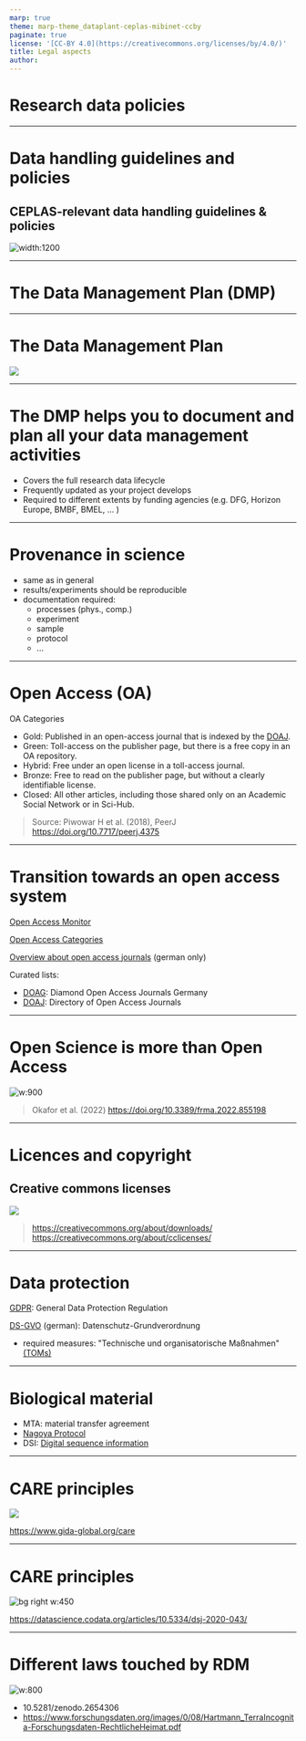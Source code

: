 ```yaml
---
marp: true
theme: marp-theme_dataplant-ceplas-mibinet-ccby
paginate: true
license: '[CC-BY 4.0](https://creativecommons.org/licenses/by/4.0/)'
title: Legal aspects
author:
---
```



# Research data policies

---

# Data handling guidelines and policies


## CEPLAS-relevant data handling guidelines & policies

![width:1200](./../../../img/legalAspects_rdm_guidelines_img1.png)

<!-- TODO: update HHU to recent version -->

---

# The Data Management Plan (DMP)

---

# The Data Management Plan
<!--Zoom in the DMP questions to recognize aspects already covered by the course.-->

![](./../../../img/DMP_horizonTemplate_img1.png)

---

# The DMP helps you to document and plan all your data management activities

- Covers the full research data lifecycle
- Frequently updated as your project develops
- Required to different extents by funding agencies (e.g. DFG, Horizon Europe, BMBF, BMEL, ... )

---


# Provenance in science
- same as in general
- results/experiments should be reproducible
- documentation required:
    - processes (phys., comp.)
    - experiment 
    - sample
    - protocol
    - ...

---

# Open Access (OA)

OA Categories

- Gold: Published in an open-access journal that is indexed by the [DOAJ](https://doaj.org).
- Green: Toll-access on the publisher page, but there is a free copy in an OA repository.
- Hybrid: Free under an open license in a toll-access journal.
- Bronze: Free to read on the publisher page, but without a clearly identifiable license.
- Closed: All other articles, including those shared only on an Academic Social Network or in Sci-Hub.

> Source: Piwowar H et al. (2018), PeerJ https://doi.org/10.7717/peerj.4375

---

# Transition towards an open access system

[Open Access Monitor](https://open-access-monitor.de/)

[Open Access Categories](https://jugit.fz-juelich.de/synoa/oam-dokumentation/-/wikis/English%20Version/Open%20Access%20Monitor/OA%20Categories)

[Overview about open access journals](https://jugit.fz-juelich.de/synoa/oam-dokumentation/-/wikis/Quelldatenbanken/Zeitschriftenlisten) (german only)

Curated lists:
- [DOAG](https://pub.uni-bielefeld.de/record/2963331): Diamond Open Access Journals Germany
- [DOAJ](https://doaj.org/about/): Directory of Open Access Journals

---

# Open Science is more than Open Access


![w:900](./../../../img/open_science.jpg)

> Okafor et al. (2022) https://doi.org/10.3389/frma.2022.855198

---

# Licences and copyright


## Creative commons licenses

<style scoped>
  section p img {
  width: 800px;
  height: 400px;
  object-fit: cover;
  object-position: 100% 100%;
  margin: -30px auto -30px auto;
  }
</style>

![](./../../../img/creative_commons_brochure_seq2.png)

> https://creativecommons.org/about/downloads/
> https://creativecommons.org/about/cclicenses/

<!--Second link includes cc 0 and better descriptions-->

---

# Data protection

[GDPR](https://gdpr-info.eu/): General Data Protection Regulation

[DS-GVO](https://www.datenschutz-wiki.de/Datenschutz-Grundverordnung) (german): Datenschutz-Grundverordnung
- required measures: "Technische und organisatorische Maßnahmen" [(TOMs)](https://www.datenschutz-wiki.de/Technische_und_organisatorische_Ma%c3%9fnahmen)


---

# Biological material


- MTA: material transfer agreement
- [Nagoya Protocol](https://www.cbd.int/abs/about/)
- DSI: [Digital sequence information](https://www.genres.de/en/access-and-benefit-sharing/digital-sequence-information)


---

# CARE principles

![](./../../../img/FAIRandCARE.png)

https://www.gida-global.org/care


---

# CARE principles

![bg right w:450](./../../../img/CARE_principles.png)

https://datascience.codata.org/articles/10.5334/dsj-2020-043/



---

# Different laws touched by RDM

<!--TODO: Replace the placeholder  -->

![w:800](./../../../img/Hartmann_TerraIncognita-Forschungsdaten-RechtlicheHeimat.png)

- 10.5281/zenodo.2654306
- https://www.forschungsdaten.org/images/0/08/Hartmann_TerraIncognita-Forschungsdaten-RechtlicheHeimat.pdf

